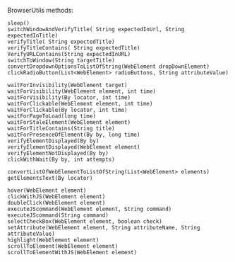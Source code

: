 BrowserUtils methods:

    sleep()				
    switchWindowAndVerifyTitle( String expectedInUrl, String expectedInTitle)
    verifyTitle( String expectedTitle)
    verifyTitleContains( String expectedTitle)
    VerifyURLContains(String expectedInURL)
    switchToWindow(String targetTitle)
    convertDropdownOptionsToListOfString(WebElement dropDownElement)
    clickRadioButton(List<WebElement> radioButtons, String attributeValue)
    
    waitForInvisibility(WebElement target)
    waitForVisibility(WebElement element, int time)
    waitForVisibility(By locator, int time)
    waitForClickable(WebElement element, int time)
    waitForClickable(By locator, int time)
    waitForPageToLoad(long time)
    waitForStaleElement(WebElement element)
    waitForTitleContains(String title)
    waitForPresenceOfElement(By by, long time)
    verifyElementDisplayed(By by)
    verifyElementDisplayed(WebElement element)
    verifyElementNotDisplayed(By by)
    clickWithWait(By by, int attempts)

    convertListOfWebElementToListOfString(List<WebElement> elements)
    getElementsText(By locator)
   
    hover(WebElement element)
    clickWithJS(WebElement element)
	doubleClick(WebElement element)
	executeJScommand(WebElement element, String command)
	executeJScommand(String command)
	selectCheckBox(WebElement element, boolean check)
	setAttribute(WebElement element, String attributeName, String attributeValue)
	highlight(WebElement element)
    scrollToElement(WebElement element)
    scrollToElementWithJS(WebElement element)